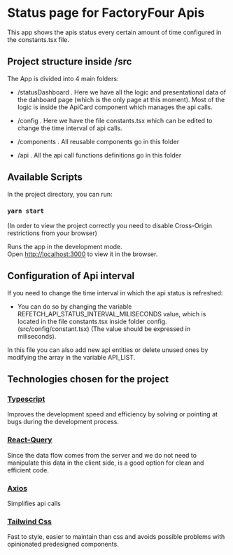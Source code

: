 # Status page for FactoryFour Apis

This app shows the apis status every certain amount of time configured in the constants.tsx file.

## Project structure inside /src

The App is divided into 4 main folders:

- /statusDashboard . Here we have all the logic and presentational data of the dahboard page (which is the only page at this moment). Most of the logic is inside the ApiCard component which manages the api calls.

- /config . Here we have the file constants.tsx which can be edited to change the time interval of api calls.

- /components . All reusable components go in this folder

- /api . All the api call functions definitions go in this folder

## Available Scripts

In the project directory, you can run:

### `yarn start`

(In order to view the project correctly you need to disable Cross-Origin restrictions from your browser)

Runs the app in the development mode.\
Open [http://localhost:3000](http://localhost:3000) to view it in the browser.

## Configuration of Api interval

If you need to change the time interval in which the api status is refreshed:

- You can do so by changing the variable REFETCH_API_STATUS_INTERVAL_MILISECONDS value, which is located in the file constants.tsx inside folder config. (src/config/constant.tsx) (The value should be expressed in miliseconds).

In this file you can also add new api entities or delete unused ones by modifying the array in the variable API_LIST.

## Technologies chosen for the project

### [Typescript](https://www.typescriptlang.org/)

Improves the development speed and efficiency by solving or pointing at bugs during the development process.

### [React-Query](https://tanstack.com/query/v4/docs/overview)

Since the data flow comes from the server and we do not need to manipulate this data in the client side, is a good option for clean and efficient code.

### [Axios](https://axios-http.com/docs/intro)

Simplifies api calls

### [Tailwind Css](https://v1.tailwindcss.com/docs/utility-first)

Fast to style, easier to maintain than css and avoids possible problems with opinionated predesigned components.
